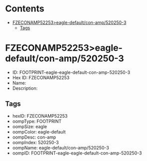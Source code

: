 



Contents
========

* [FZECONAMP52253>eagle-default/con-amp/520250-3](#fzeconamp52253eagle-defaultcon-amp520250-3)
	* [Tags](#tags)

# FZECONAMP52253>eagle-default/con-amp/520250-3

- ID: FOOTPRINT-eagle-eagle-default-con-amp-520250-3
- Hex ID: FZECONAMP52253
- Name: 
- Description: 

## Tags

- hexID: FZECONAMP52253
- oompType: FOOTPRINT
- oompSize: eagle
- oompColor: eagle-default
- oompDesc: con-amp
- oompIndex: 520250-3
- oompName: eagle-default/con-amp/520250-3
- oompID: FOOTPRINT-eagle-eagle-default-con-amp-520250-3
